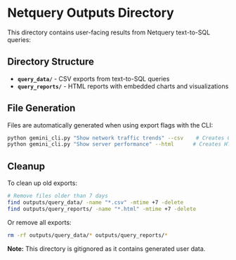 # Netquery Outputs Directory

This directory contains user-facing results from Netquery text-to-SQL queries:

## Directory Structure

- **`query_data/`** - CSV exports from text-to-SQL queries
- **`query_reports/`** - HTML reports with embedded charts and visualizations

## File Generation

Files are automatically generated when using export flags with the CLI:

```bash
python gemini_cli.py "Show network traffic trends" --csv    # Creates CSV in query_data/
python gemini_cli.py "Show server performance" --html      # Creates HTML in query_reports/
```

## Cleanup

To clean up old exports:

```bash
# Remove files older than 7 days
find outputs/query_data/ -name "*.csv" -mtime +7 -delete
find outputs/query_reports/ -name "*.html" -mtime +7 -delete
```

Or remove all exports:

```bash
rm -rf outputs/query_data/* outputs/query_reports/*
```

**Note:** This directory is gitignored as it contains generated user data.